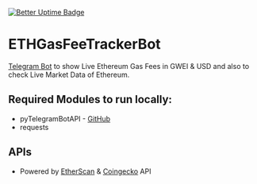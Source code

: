[![Better Uptime Badge](https://betteruptime.com/status-badges/v1/monitor/9nh9.svg)](https://betteruptime.com/?utm_source=status_badge)

# ETHGasFeeTrackerBot
[Telegram Bot](https://telegram.dog/ETHGasFeeTrackerBot) to show Live Ethereum Gas Fees in GWEI & USD and also to check Live Market Data of Ethereum.

## Required Modules to run locally:
- pyTelegramBotAPI - [GitHub](https://github.com/eternnoir/pyTelegramBotAPI)
- requests

## APIs
- Powered by [EtherScan](https://etherscan.io/gasTracker) & [Coingecko](https://coingecko.com) API
